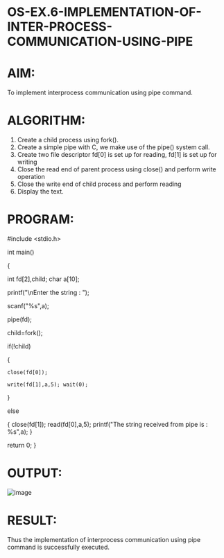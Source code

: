 # OS-EX.6-IMPLEMENTATION-OF-INTER-PROCESS-COMMUNICATION-USING-PIPE

# AIM:

To implement interprocess communication using pipe command.

# ALGORITHM:

1.	Create a child process using fork().
2.	Create a simple pipe with C, we make use of the pipe() system call.
3.	Create two file descriptor fd[0] is set up for reading, fd[1] is set up for writing
4.	Close the read end of parent process using close() and perform write operation
5.	Close the write end of child process and perform reading
6.	Display the text.


# PROGRAM:


#include <stdio.h>

int main()

{

  int fd[2],child; char a[10];
  
  printf("\nEnter the string : ");
  
  scanf("%s",a);
  
  pipe(fd);
  
  child=fork();
  
  if(!child)
  
{
    
    close(fd[0]);
    
    write(fd[1],a,5); wait(0);
}

  else

{
   close(fd[1]);
    read(fd[0],a,5); printf("The string received from pipe is : %s",a);
}

return 0;
}








# OUTPUT:

![image](https://github.com/POKALAGURAVAIAH8121/OS-EX.6-IMPLEMENTATION-OF-INTER-PROCESS-COMMUNICATION-USING-PIPE/assets/128034765/ac5a111f-e8aa-4aaa-876a-06925515dc60)


# RESULT:

Thus the implementation of interprocess communication using pipe command is successfully executed.

